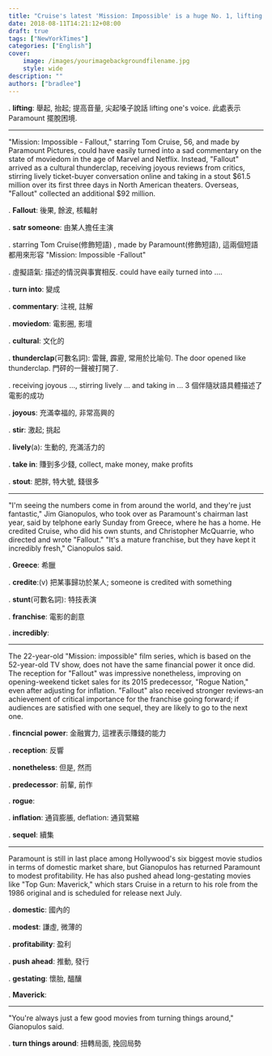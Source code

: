```yaml
---
title: "Cruise's latest 'Mission: Impossible' is a huge No. 1, lifting Paramount"
date: 2018-08-11T14:21:12+08:00
draft: true
tags: ["NewYorkTimes"]
categories: ["English"]
cover:
    image: /images/yourimagebackgroundfilename.jpg
    style: wide
description: ""
authors: ["bradlee"]
---
```

. **lifting**: 舉起, 抬起; 提高音量, 尖起嗓子說話 lifting one's voice. 此處表示 Paramount 擺脫困境.

---
"Mission: Impossible - Fallout," starring Tom Cruise, 56, and made by Paramount Pictures, could have easily turned into a sad commentary on the state of moviedom in the age of Marvel and Netflix. Instead, "Fallout" arrived as a cultural thunderclap, receiving joyous reviews from critics, stirring lively ticket-buyer conversation online and taking in a stout $61.5 million over its first three days in North American theaters. Overseas, "Fallout" collected an additional $92 million.

. **Fallout**: 後果, 餘波, 核輻射

. **satr someone**: 由某人擔任主演

. starring Tom Cruise(修飾短語) , made by Paramount(修飾短語), 這兩個短語都用來形容 "Mission: Impossible -Fallout"

. 虛擬語氣: 描述的情況與事實相反. could have eaily turned into ....

. **turn into**: 變成

. **commentary**: 注視, 註解

. **moviedom**: 電影圈, 影壇

. **cultural**: 文化的

. **thunderclap**(可數名詞): 雷聲, 霹靂, 常用於比喻句. The door opened like thunderclap. 門砰的一聲被打開了.

. receiving joyous ..., stirring lively ... and taking in ... 3 個伴隨狀語具體描述了電影的成功

. **joyous**: 充滿幸福的, 非常高興的

. **stir**: 激起; 挑起

. **lively**(a): 生動的, 充滿活力的

. **take in**: 賺到多少錢, collect, make money, make profits

. **stout**: 肥胖, 特大號, 錢很多

---
"I'm seeing the numbers come in from around the world, and they're just fantastic," Jim Gianopulos, who took over as Paramount's chairman last year, said by telphone early Sunday from Greece, where he has a home. He credited Cruise, who did his own stunts, and Christopher McQuarrie, who directed and wrote "Fallout." "It's a mature franchise, but they have kept it incredibly fresh," Cianopulos said.

. **Greece**: 希臘

. **credite**:(v) 把某事歸功於某人; someone is credited with something

. **stunt**(可數名詞): 特技表演

. **franchise**: 電影的創意

. **incredibly**:

---
The 22-year-old "Mission: impossible" film series, which is based on the 52-year-old TV show, does not have the same financial power it once did. The reception for "Fallout" was impressive nonetheless, improving on opening-weekend ticket sales for its 2015 predecessor, "Rogue Nation," even after adjusting for inflation. "Fallout" also received stronger reviews-an achievement of critical importance for the franchise going forward; if audiences are satisfied with one sequel, they are likely to go to the next one.

. **fincncial power**: 金融實力, 這裡表示賺錢的能力

. **reception**: 反響

. **nonetheless**: 但是, 然而

. **predecessor**: 前輩, 前作

. **rogue**:

. **inflation**: 通貨膨脹, deflation: 通貨緊縮

. **sequel**: 續集

---
Paramount is still in last place among Hollywood's six biggest movie studios in terms of domestic market share, but Gianopulos has returned Paramount to modest profitability. He has also pushed ahead long-gestating movies like "Top Gun: Maverick," which stars Cruise in a return to his role from the 1986 original and is scheduled for release next July.

. **domestic**: 國內的

. **modest**: 謙虛, 微薄的

. **profitability**: 盈利

. **push ahead**: 推動, 發行

. **gestating**: 懷胎, 醞釀

. **Maverick**:

---
"You're always just a few good movies from turning things around," Gianopulos said.

. **turn things around**: 扭轉局面, 挽回局勢
